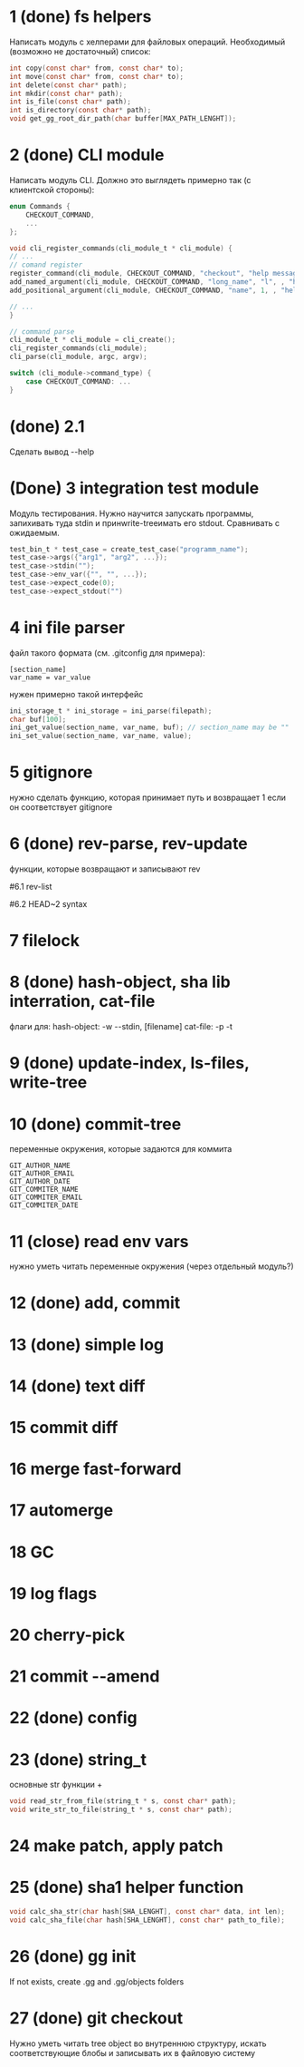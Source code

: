 # 1 (done) fs helpers
Написать модуль с хелперами для файловых операций. Необходимый (возможно не достаточный) список:
```c
int copy(const char* from, const char* to);
int move(const char* from, const char* to);
int delete(const char* path);
int mkdir(const char* path);
int is_file(const char* path);
int is_directory(const char* path);
void get_gg_root_dir_path(char buffer[MAX_PATH_LENGHT]);
```

# 2 (done) CLI module
Написать модуль CLI. Должно это выглядеть примерно так (с клиентской стороны):
```c
enum Commands {
    CHECKOUT_COMMAND,
    ...
};

void cli_register_commands(cli_module_t * cli_module) {
// ...
// comand register
register_command(cli_module, CHECKOUT_COMMAND, "checkout", "help message");
add_named_argument(cli_module, CHECKOUT_COMMAND, "long_name", "l", , "help message");
add_positional_argument(cli_module, CHECKOUT_COMMAND, "name", 1, , "help message");

// ...
}

// command parse
cli_module_t * cli_module = cli_create();
cli_register_commands(cli_module);
cli_parse(cli_module, argc, argv);

switch (cli_module->command_type) {
    case CHECKOUT_COMMAND: ...
}

```
# (done) 2.1
Сделать вывод --help

# (Done) 3 integration test module
Модуль тестирования. Нужно научится запускать программы, запихивать туда stdin и принwrite-treeимать его stdout. Сравнивать с ожидаемым.
```c
test_bin_t * test_case = create_test_case("programm_name");
test_case->args({"arg1", "arg2", ...});
test_case->stdin("");
test_case->env_var({"", "", ...});
test_case->expect_code(0);
test_case->expect_stdout("")
```

# 4 ini file parser
файл такого формата (см. .gitconfig для примера):
```
[section_name]
var_name = var_value
```
нужен примерно такой интерфейс
```c
ini_storage_t * ini_storage = ini_parse(filepath);
char buf[100];
ini_get_value(section_name, var_name, buf); // section_name may be ""
ini_set_value(section_name, var_name, value);
```


# 5 gitignore
нужно сделать функцию, которая принимает путь и возвращает 1 если он соответствует gitignore

# 6 (done) rev-parse, rev-update
функции, которые возвращают и записывают rev

#6.1 rev-list

#6.2 HEAD~2 syntax

# 7 filelock

# 8 (done) hash-object, sha lib interration, cat-file
флаги для:
hash-object: -w --stdin, [filename]
cat-file: -p -t

# 9 (done) update-index, ls-files, write-tree

# 10 (done) commit-tree
переменные окружения, которые задаются для коммита
```
GIT_AUTHOR_NAME
GIT_AUTHOR_EMAIL
GIT_AUTHOR_DATE
GIT_COMMITER_NAME
GIT_COMMITER_EMAIL
GIT_COMMITER_DATE
```

# 11 (close) read env vars
нужно уметь читать переменные окружения (через отдельный модуль?)

# 12 (done) add, commit

# 13 (done) simple log

# 14 (done) text diff

# 15 commit diff

# 16 merge fast-forward

# 17 automerge

# 18 GC

# 19 log flags

# 20 cherry-pick

# 21 commit --amend

# 22 (done) config

# 23 (done) string_t

основные str функции + 

```c
void read_str_from_file(string_t * s, const char* path);
void write_str_to_file(string_t * s, const char* path);
```

# 24 make patch, apply patch

# 25 (done) sha1 helper function
```c
void calc_sha_str(char hash[SHA_LENGHT], const char* data, int len);
void calc_sha_file(char hash[SHA_LENGHT], const char* path_to_file);
```

# 26 (done) gg init
If not exists, create .gg and .gg/objects folders

# 27 (done) git checkout
Нужно уметь читать tree object во внутреннюю структуру, искать соответствующие блобы и записывать их в файловую систему
